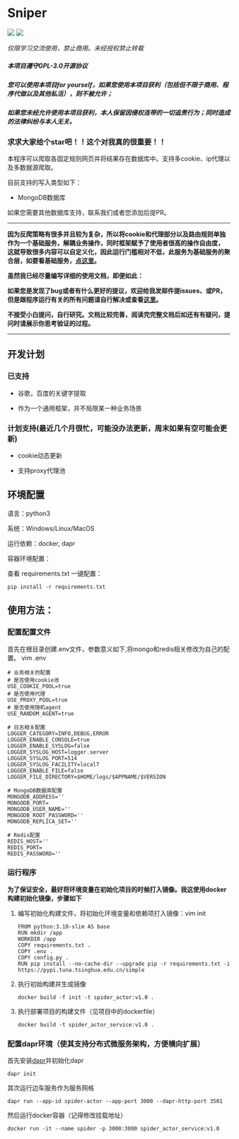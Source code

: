 # Sniper



[![](https://img.shields.io/badge/python-3-brightgreen.svg)](https://www.python.org/downloads/)
<img src="https://img.shields.io/badge/license-GPL--3.0-brightgreen">

*仅限学习交流使用，禁止商用。未经授权禁止转载*


##### 本项目遵守GPL-3.0开源协议

##### 您可以使用本项目for yourself，如果您使用本项目获利（包括但不限于商用、程序代做以及其他私活），则不被允许；

##### 如果您未经允许使用本项目获利，本人保留因侵权连带的一切追责行为；同时造成的法律纠纷与本人无关。



### 求求大家给个star吧！！这个对我真的很重要！！

本程序可以爬取各固定规则网页并将结果存在数据库中。支持多cookie、ip代理以及多数据源爬取。

目前支持的写入类型如下：
- MongoDB数据库

如果您需要其他数据库支持，联系我们或者您添加后提PR。

***

**因为反爬策略有很多并且较为复杂，所以将cookie和代理部分以及路由规则单独作为一个基础服务，解耦业务操作，同时框架赋予了使用者很高的操作自由度，**
**这就导致很多内容可以自定义化，因此运行门槛相对不低，此服务为基础服务的聚合层，如要看基础服务，[点这里](https://github.com/yancyuu/spider_actor.git)。**

**虽然我已经尽量编写详细的使用文档，即便如此：**

**如果您是发现了bug或者有什么更好的提议，欢迎给我发邮件提issues、或PR，但是跟程序运行有关的所有问题请自行解决或查看[这里](https://github.com/yancyuu/spider/issues)。**

**不接受小白提问，自行研究。文档比较完善，阅读完完整文档后如还有有疑问，提问时请展示你思考验证的过程。**

***

## 开发计划

### 已支持

- 谷歌，百度的关键字提取

- 作为一个通用框架，并不局限某一种业务场景

### 计划支持(最近几个月很忙，可能没办法更新，周末如果有空可能会更新)

- cookie动态更新

- 支持proxy代理池

## 环境配置
语言：python3

系统：Windows/Linux/MacOS

运行依赖：docker, dapr

容器环境配置：

查看 requirements.txt 一键配置：

    pip install -r requirements.txt

## 使用方法：


### 配置配置文件
首先在根目录创建.env文件，参数意义如下,将mongo和redis相关修改为自己的配置。
vim .env
     
    # 业务相关的配置
    # 是否使用cookie池
    USE_COOKIE_POOL=true
    # 是否使用代理
    USE_PROXY_POOL=true
    # 是否使用随机agent
    USE_RANDOM_AGENT=true
    
    # 日志相关配置
    LOGGER_CATEGORY=INFO,DEBUG,ERROR
    LOGGER_ENABLE_CONSOLE=true
    LOGGER_ENABLE_SYSLOG=false
    LOGGER_SYSLOG_HOST=logger.server
    LOGGER_SYSLOG_PORT=514
    LOGGER_SYSLOG_FACILITY=local7
    LOGGER_ENABLE_FILE=false
    LOGGER_FILE_DIRECTORY=$HOME/logs/$APPNAME/$VERSION
    
    # MongoDB数据库配置
    MONGODB_ADDRESS=''
    MONGODB_PORT=
    MONGODB_USER_NAME=''
    MONGODB_ROOT_PASSWORD=''
    MONGODB_REPLICA_SET=''
    
    # Redis配置
    REDIS_HOST=''
    REDIS_PORT=
    REDIS_PASSWORD=''
    


### 运行程序

**为了保证安全，最好将环境变量在初始化项目的时候打入镜像。我这使用docker构建初始化镜像，步骤如下**
1. 编写初始化构建文件，将初始化环境变量和依赖项打入镜像：vim init

       FROM python:3.10-slim AS base
       RUN mkdir /app
       WORKDIR /app
       COPY requirements.txt .
       COPY .env .
       COPY config.py .
       RUN pip install --no-cache-dir --upgrade pip -r requirements.txt -i https://pypi.tuna.tsinghua.edu.cn/simple

2. 执行初始构建并生成镜像
  
       docker build -f init -t spider_actor:v1.0 .
3. 执行部署项目的构建文件（见项目中的dockerfile）

       docker build -t spider_actor_service:v1.0 .

### 配置dapr环境（使其支持分布式微服务架构，方便横向扩展）
首先安装[dapr](https://dapr.io/)并初始化dapr

    dapr init

其次运行边车服务作为服务网格 

    dapr run --app-id spider-actor --app-port 3000 --dapr-http-port 3501

然后运行docker容器（记得修改挂载地址）

    docker run -it --name spider -p 3000:3000 spider_actor_service:v1.0 
